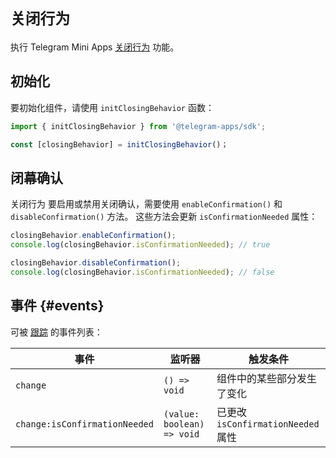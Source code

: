 # `关闭行为`

执行 Telegram Mini
Apps [关闭行为](../../../../platform/closing-behavior.md) 功能。

## 初始化

要初始化组件，请使用 `initClosingBehavior` 函数：

```typescript
import { initClosingBehavior } from '@telegram-apps/sdk';

const [closingBehavior] = initClosingBehavior()；  
```

## 闭幕确认

关闭行为 要启用或禁用关闭确认，需要使用 `enableConfirmation()`
和 `disableConfirmation()` 方法。 这些方法会更新 `isConfirmationNeeded` 属性：

```typescript
closingBehavior.enableConfirmation();
console.log(closingBehavior.isConfirmationNeeded); // true  

closingBehavior.disableConfirmation();
console.log(closingBehavior.isConfirmationNeeded); // false
```

## 事件 {#events}

可被 [跟踪](#events) 的事件列表：

| 事件                            | 监听器                        | 触发条件                          |
| ----------------------------- | -------------------------- | ----------------------------- |
| `change`                      | `() => void`               | 组件中的某些部分发生了变化                 |
| `change:isConfirmationNeeded` | `(value: boolean) => void` | 已更改 `isConfirmationNeeded` 属性 |
